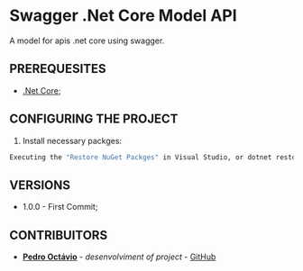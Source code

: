 # Swagger .Net Core Model API
A model for apis .net core using swagger.
## PREREQUESITES
* [.Net Core](https://dotnet.microsoft.com/download);
## CONFIGURING THE PROJECT
1) Install necessary packges:
```bash
Executing the "Restore NuGet Packges" in Visual Studio, or dotnet restore in root directory
```
## VERSIONS
* 1.0.0 - First Commit;
## CONTRIBUITORS
* [**Pedro Octávio**](https://github.com/pedro-octavio) - *desenvolviment of project* - [GitHub](https://github.com/pedro-octavio)